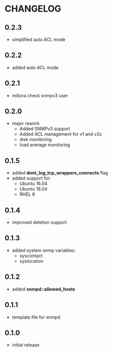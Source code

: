 # CHANGELOG

## 0.2.3

* simplified auto ACL mode

## 0.2.2

* added auto ACL mode

## 0.2.1

* millora check snmpv3 user

## 0.2.0

* major rework
  - Added SNMPv3 support
  - Added ACL management for v1 and v2c
  - disk monitoring
  - load average monitoring

## 0.1.5

* added **dont_log_tcp_wrappers_connects** flag
* added support for:
  - Ubuntu 16.04
  - Ubuntu 18.04
  - RHEL 8

## 0.1.4

* improved deletion support

## 0.1.3

* added system snmp variables:
  * syscontact
  * syslocation

## 0.1.2

* added **snmpd::allowed_hosts**

## 0.1.1

* template file for snmpd

## 0.1.0

* initial release
